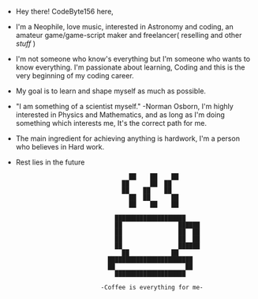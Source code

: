 - Hey there! CodeByte156 here,


- I'm a Neophile, love music, interested in Astronomy and coding, an amateur game/game-script maker and freelancer( reselling and other *stuff* )
- I'm not someone who know's everything but I'm someone who wants to know everything. I'm passionate about learning, Coding and this is the very beginning of my coding career.
- My goal is to learn and shape myself as much as possible.

- "I am something of a scientist myself." -Norman Osborn, I'm highly interested in Physics and Mathematics, and as long as I'm doing something which interests me, It's the correct path for me.
- The main ingredient for achieving anything is hardwork, I'm a person who believes in Hard work.
- Rest lies in the future

                                                                                        
                                                                                                                                                                   
                                                                                        
                                                                                        
                                      ██    ██    ██                                    
                                    ██      ██  ██                                      
                                    ██    ██    ██                                      
                                      ██  ██      ██                                    
                                      ██    ██    ██                                    
                                                                                        
                                  ████████████████████                                  
                                  ██                ██████                              
                                  ██                ██  ██                              
                                  ██                ██  ██                              
                                  ██                ██████                              
                                    ██            ██                                    
                                ████████████████████████                                
                                ██                    ██                                
                                  ████████████████████                                  
                                                                                        
                              -Coffee is everything for me-                                                                      
                                                                                        
                                                                                      
